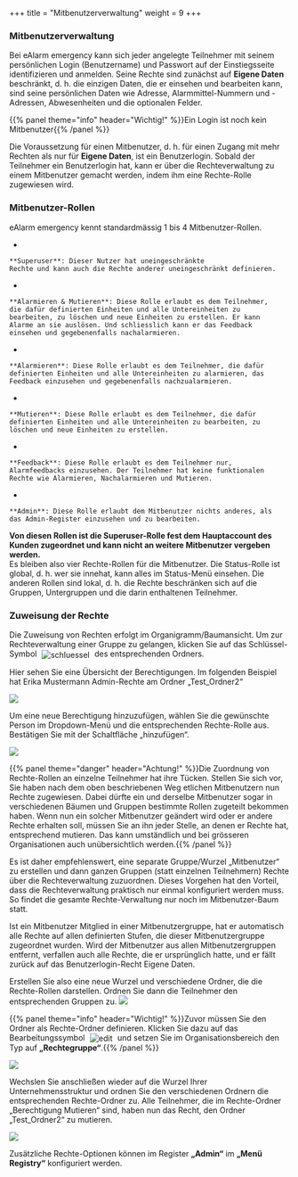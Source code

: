 +++
title = "Mitbenutzerverwaltung"
weight = 9
+++







### Mitbenutzerverwaltung 



Bei eAlarm emergency kann sich jeder angelegte Teilnehmer mit seinem
persönlichen Login (Benutzername) und Passwort auf der Einstiegsseite
identifizieren und anmelden. Seine Rechte sind zunächst auf **Eigene Daten**
beschränkt, d. h. die einzigen Daten, die er einsehen und bearbeiten
kann, sind seine persönlichen Daten wie Adresse, Alarmmittel-Nummern und
-Adressen, Abwesenheiten und die optionalen Felder.

{{% panel theme="info" header="Wichtig!" %}}Ein Login ist noch kein Mitbenutzer{{% /panel %}}




Die Voraussetzung für einen Mitbenutzer, d. h. für einen Zugang mit mehr
Rechten als nur für **Eigene Daten**, ist ein Benutzerlogin. Sobald der
Teilnehmer ein Benutzerlogin hat, kann er über die Rechteverwaltung zu
einem Mitbenutzer gemacht werden, indem ihm eine Rechte-Rolle zugewiesen
wird.


<a name="mitbenutzer-rollen"></a>
### Mitbenutzer-Rollen 



eAlarm emergency kennt standardmässig 1 bis 4 Mitbenutzer-Rollen.

-   

    **Superuser**: Dieser Nutzer hat uneingeschränkte
    Rechte und kann auch die Rechte anderer uneingeschränkt definieren.

    

-   

    **Alarmieren & Mutieren**: Diese Rolle erlaubt es dem Teilnehmer,
    die dafür definierten Einheiten und alle Untereinheiten zu
    bearbeiten, zu löschen und neue Einheiten zu erstellen. Er kann
    Alarme an sie auslösen. Und schliesslich kann er das Feedback
    einsehen und gegebenenfalls nachalarmieren.

    

-   

    **Alarmieren**: Diese Rolle erlaubt es dem Teilnehmer, die dafür
    definierten Einheiten und alle Untereinheiten zu alarmieren, das
    Feedback einzusehen und gegebenenfalls nachzualarmieren.

    

-   

    **Mutieren**: Diese Rolle erlaubt es dem Teilnehmer, die dafür
    definierten Einheiten und alle Untereinheiten zu bearbeiten, zu
    löschen und neue Einheiten zu erstellen.

    

-   

    **Feedback**: Diese Rolle erlaubt es dem Teilnehmer nur,
    Alarmfeedbacks einzusehen. Der Teilnehmer hat keine funktionalen
    Rechte wie Alarmieren, Nachalarmieren und Mutieren.

    

-   

    **Admin**: Diese Rolle erlaubt dem Mitbenutzer nichts anderes, als
    das Admin-Register einzusehen und zu bearbeiten.

    

**Von diesen Rollen ist die Superuser-Rolle fest dem Hauptaccount des
Kunden zugeordnet und kann nicht an weitere Mitbenutzer vergeben
werden.**  
Es bleiben also vier Rechte-Rollen für die Mitbenutzer. Die
Status-Rolle ist global, d. h. wer sie innehat, kann alles im
Status-Menü einsehen. Die anderen Rollen sind lokal, d. h. die Rechte
beschränken sich auf die Gruppen, Untergruppen und die darin enthaltenen
Teilnehmer. 


<a name="zuweisung_der_rechte-rolle"></a>
### Zuweisung der Rechte


Die Zuweisung von Rechten erfolgt im Organigramm/Baumansicht. Um zur Rechteverwaltung einer Gruppe zu gelangen,
klicken Sie auf das Schlüssel-Symbol <img src="/img/schluesselsymbol.png" alt="schluessel" style='vertical-align:middle;display:inline;margin:0px 5px; '>
des entsprechenden Ordners. 

Hier sehen Sie eine Übersicht der Berechtigungen. Im folgenden Beispiel hat Erika Mustermann Admin-Rechte am Ordner „Test_Ordner2“

![](/img/einfuehrung_mitbenutzerverwaltung3.png?classes=shadow)

Um eine neue Berechtigung hinzuzufügen, wählen Sie die gewünschte Person im Dropdown-Menü und die entsprechenden
Rechte-Rolle aus. Bestätigen Sie mit der Schaltfläche „hinzufügen“.

![](/img/einfuehrung_mitbenutzerverwaltung4.png?classes=shadow)

{{% panel theme="danger" header="Achtung!" %}}Die Zuordnung von Rechte-Rollen an einzelne Teilnehmer hat ihre
Tücken. Stellen Sie sich vor, Sie haben nach dem oben beschriebenen Weg
etlichen Mitbenutzern nun Rechte zugewiesen. Dabei dürfte ein und
derselbe Mitbenutzer sogar in verschiedenen Bäumen und Gruppen bestimmte
Rollen zugeteilt bekommen haben. Wenn nun ein solcher Mitbenutzer
geändert wird oder er andere Rechte erhalten soll, müssen Sie an ihn
jeder Stelle, an denen er Rechte hat, entsprechend mutieren. Das kann
umständlich und bei grösseren Organisationen auch unübersichtlich
werden.{{% /panel %}}





Es ist daher empfehlenswert, eine separate Gruppe/Wurzel „Mitbenutzer“ zu erstellen und
dann ganzen Gruppen (statt einzelnen Teilnehmern) Rechte über die
Rechteverwaltung zuzuordnen. Dieses Vorgehen hat den Vorteil, dass die
Rechteverwaltung praktisch nur einmal konfiguriert werden muss. So
findet die gesamte Rechte-Verwaltung nur noch im Mitbenutzer-Baum statt.


Ist ein Mitbenutzer Mitglied in einer Mitbenutzergruppe, hat er
automatisch alle Rechte auf allen definierten Stufen, die dieser
Mitbenutzergruppe zugeordnet wurden. Wird der Mitbenutzer aus allen
Mitbenutzergruppen entfernt, verfallen auch alle Rechte, die er
ursprünglich hatte, und er fällt zurück auf das Benutzerlogin-Recht
Eigene Daten.

Erstellen Sie also eine neue Wurzel und verschiedene Ordner, die die Rechte-Rollen darstellen. Ordnen Sie dann die Teilnehmer den 
entsprechenden Gruppen zu.
![](/img/einfuehrung_mitbenutzerverwaltung5.png?classes=shadow)

{{% panel theme="info" header="Wichtig!" %}}Zuvor müssen Sie den Ordner als Rechte-Ordner definieren. Klicken Sie dazu auf das Bearbeitungssymbol 
<img src="/img/bearbeitungsicon.png" alt="edit" style='vertical-align:middle;display:inline;margin:0px 5px; '> und
setzen Sie im Organisationsbereich den Typ auf **„Rechtegruppe“**.{{% /panel %}}

![](/img/einfuehrung_mitbenutzerverwaltung.png?classes=shadow)


Wechslen Sie anschließen wieder auf die Wurzel Ihrer Unternehmensstruktur und ordnen Sie den verschiedenen Ordnern die 
entsprechenden Rechte-Ordner zu. Alle Teilnehmer, die im Rechte-Ordner „Berechtigung Mutieren“ sind, haben nun das
Recht, den Ordner „Test_Ordner2“ zu mutieren.

![](/img/einfuehrung_mitbenutzerverwaltung6.png?classes=shadow)




Zusätzliche Rechte-Optionen können im Register **„Admin“** im **„Menü
Registry“** konfiguriert werden.





